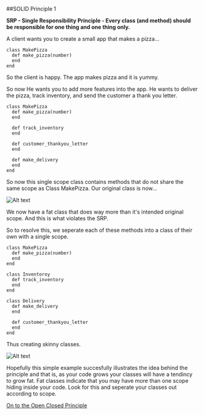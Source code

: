 ##SOLID Principle 1

**SRP - Single Responsibility Principle - Every class (and method) should be responsible for one thing and one thing only.**

A client wants you to create a small app that makes a pizza...

	class MakePizza
	  def make_pizza(number)
	  end
	end

So the client is happy. The app makes pizza and it is yummy.

So now He wants you to add more features into the app. He wants to deliver the pizza, track inventory, and send the customer a thank you letter.

	class MakePizza
	  def make_pizza(number)
	  end
	  
	  def track_inventory
	  end
	  
	  def customer_thankyou_letter
	  end
	  
	  def make_delivery
	  end
	end
	 

So now this single scope class contains methods that do not share the same scope as Class MakePizza. Our original class is now...

![Alt text](http://farm9.staticflickr.com/8369/8360263874_a49d47c22c.jpg)

We now have a fat class that does way more than it's intended original scope. And this is what violates the SRP.

So to resolve this, we seperate each of these methods into a class of their own with a single scope. 

	class MakePizza
	  def make_pizza(number)
	  end
	end
	
	class Inventoroy  	
      def track_inventory
      end
	end
	
	class Delivery
	  def make_delivery
	  end
	  
	  def customer_thankyou_letter
	  end
	end  
	
Thus creating skinny classes.

![Alt text](http://farm9.staticflickr.com/8492/8360264158_27b1113370.jpg)

Hopefully this simple example succesfully illustrates the idea behind the principle and that is, as your code grows your classes 
will have a tendincy to grow fat. Fat classes indicate that you may have more than one scope hiding inside your code. 
Look for this and seperate your classes out according to scope.

[On to the Open Closed Principle](solid_OCP.md)
